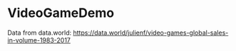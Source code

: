 # VideoGameDemo

Data from data.world: https://data.world/julienf/video-games-global-sales-in-volume-1983-2017
